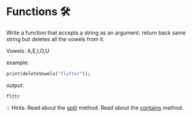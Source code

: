 # Functions 🛠️

Write a function that accepts a string as an argument. return back same string but deletes all the vowels from it.

Vowels: A,E,I,O,U

example:

```dart
print(deleteVowels("flutter"));
```

output:

```
flttr
```

💡 Hints:
Read about the [split](https://api.dart.dev/stable/2.14.1/dart-core/String/split.html) method.
Read about the [contains](https://api.dart.dev/stable/2.15.1/dart-core/String/contains.html) method.
